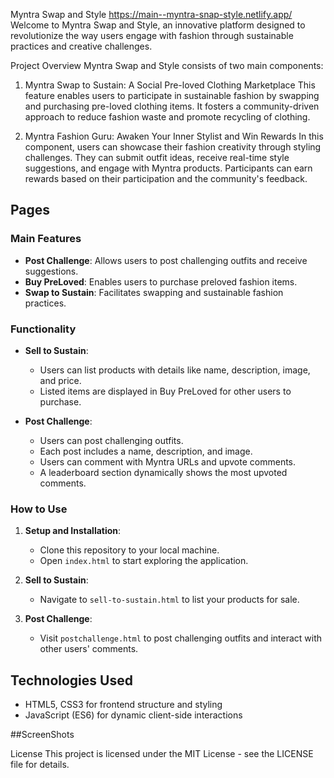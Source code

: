 Myntra Swap and Style
https://main--myntra-snap-style.netlify.app/
Welcome to Myntra Swap and Style, an innovative platform designed to revolutionize the way users engage with fashion through sustainable practices and creative challenges.

Project Overview
Myntra Swap and Style consists of two main components:

1. Myntra Swap to Sustain: A Social Pre-loved Clothing Marketplace
This feature enables users to participate in sustainable fashion by swapping and purchasing pre-loved clothing items. It fosters a community-driven approach to reduce fashion waste and promote recycling of clothing.

2. Myntra Fashion Guru: Awaken Your Inner Stylist and Win Rewards
In this component, users can showcase their fashion creativity through styling challenges. They can submit outfit ideas, receive real-time style suggestions, and engage with Myntra products. Participants can earn rewards based on their participation and the community's feedback.

## Pages

### Main Features

- **Post Challenge**: Allows users to post challenging outfits and receive suggestions.
- **Buy PreLoved**: Enables users to purchase preloved fashion items.
- **Swap to Sustain**: Facilitates swapping and sustainable fashion practices.

### Functionality

- **Sell to Sustain**:
  - Users can list products with details like name, description, image, and price.
  - Listed items are displayed in Buy PreLoved for other users to purchase.
  
- **Post Challenge**:
  - Users can post challenging outfits.
  - Each post includes a name, description, and image.
  - Users can comment with Myntra URLs and upvote comments.
  - A leaderboard section dynamically shows the most upvoted comments.
 
### How to Use

1. **Setup and Installation**:
   - Clone this repository to your local machine.
   - Open `index.html` to start exploring the application.

2. **Sell to Sustain**:
   - Navigate to `sell-to-sustain.html` to list your products for sale.

3. **Post Challenge**:
   - Visit `postchallenge.html` to post challenging outfits and interact with other users' comments.
  
## Technologies Used

- HTML5, CSS3 for frontend structure and styling
- JavaScript (ES6) for dynamic client-side interactions

##ScreenShots

License
This project is licensed under the MIT License - see the LICENSE file for details.
